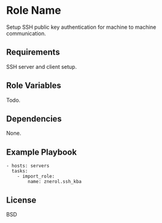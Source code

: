 Role Name
=========

Setup SSH public key authentication for machine to machine communication.

Requirements
------------

SSH server and client setup.

Role Variables
--------------

Todo.

Dependencies
------------

None.

Example Playbook
----------------


    - hosts: servers
      tasks:
        - import_role:
            name: znerol.ssh_kba

License
-------

BSD
